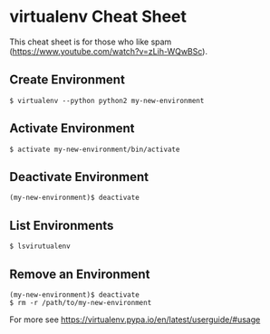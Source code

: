 # virtualenv Cheat Sheet

This cheat sheet is for those who like spam (https://www.youtube.com/watch?v=zLih-WQwBSc).

## Create Environment
```
$ virtualenv --python python2 my-new-environment
```

## Activate Environment
```
$ activate my-new-environment/bin/activate
```

## Deactivate Environment
```
(my-new-environment)$ deactivate
```

## List Environments
```
$ lsvirutualenv
```

## Remove an Environment
```
(my-new-environment)$ deactivate
$ rm -r /path/to/my-new-environment
```

For more see https://virtualenv.pypa.io/en/latest/userguide/#usage
